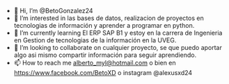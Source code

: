 - 👋 Hi, I’m @BetoGonzalez24 
- 👀 I’m interested in las bases de datos, realizacion de proyectos en tecnologias de información y aprender a programar en python.
- 🌱 I’m currently learning El ERP SAP B1 y estoy en la carrera de Ingenieria en Gestion de tecnologias de la información en la UVEG.
- 💞️ I’m looking to collaborate on cualquier proyecto, se que puedo aportar algo asi mismo compartir información para seguir aprendiendo.
- 📫 How to reach me alberto_myl@hotmail.com o bien en https://www.facebook.com/BetoXD o instagram @alexusxd24

<!---
BetoGonzalez24/BetoGonzalez24 is a ✨ special ✨ repository because its `README.md` (this file) appears on your GitHub profile.
You can click the Preview link to take a look at your changes.
--->
